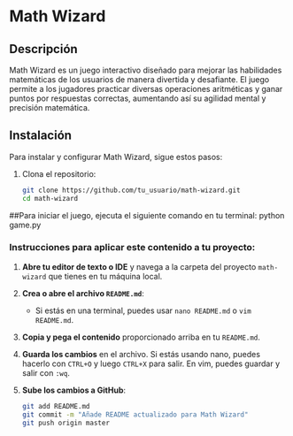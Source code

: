 # Math Wizard

## Descripción
Math Wizard es un juego interactivo diseñado para mejorar las habilidades matemáticas de los usuarios de manera divertida y desafiante. El juego permite a los jugadores practicar diversas operaciones aritméticas y ganar puntos por respuestas correctas, aumentando así su agilidad mental y precisión matemática.

## Instalación
Para instalar y configurar Math Wizard, sigue estos pasos:

1. Clona el repositorio:
   ```bash
   git clone https://github.com/tu_usuario/math-wizard.git
   cd math-wizard
##Para iniciar el juego, ejecuta el siguiente comando en tu terminal:
python game.py

### Instrucciones para aplicar este contenido a tu proyecto:

1. **Abre tu editor de texto o IDE** y navega a la carpeta del proyecto `math-wizard` que tienes en tu máquina local.

2. **Crea o abre el archivo `README.md`**:
   - Si estás en una terminal, puedes usar `nano README.md` o `vim README.md`.

3. **Copia y pega el contenido** proporcionado arriba en tu `README.md`.

4. **Guarda los cambios** en el archivo. Si estás usando nano, puedes hacerlo con `CTRL+O` y luego `CTRL+X` para salir. En vim, puedes guardar y salir con `:wq`.

5. **Sube los cambios a GitHub**:
   ```bash
   git add README.md
   git commit -m "Añade README actualizado para Math Wizard"
   git push origin master
